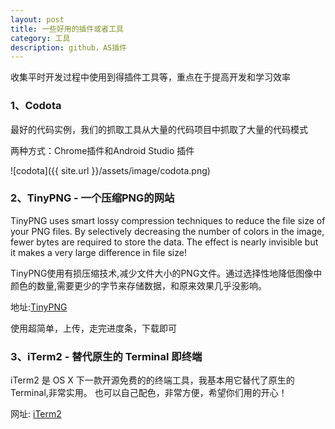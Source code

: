 ```yaml
---
layout: post
title: 一些好用的插件或者工具
category: 工具
description: github，AS插件
---
```


收集平时开发过程中使用到得插件工具等，重点在于提高开发和学习效率

### 1、Codota

最好的代码实例，我们的抓取工具从大量的代码项目中抓取了大量的代码模式

两种方式：Chrome插件和Android Studio 插件

![codota]({{ site.url }}/assets/image/codota.png)

### 2、TinyPNG - 一个压缩PNG的网站

TinyPNG uses smart lossy compression techniques to reduce the file size of your PNG files. By selectively decreasing the number of colors in the image, fewer bytes are required to store the data. The effect is nearly invisible but it makes a very large difference in file size!

TinyPNG使用有损压缩技术,减少文件大小的PNG文件。通过选择性地降低图像中颜色的数量,需要更少的字节来存储数据，和原来效果几乎没影响。

地址:[TinyPNG](https://tinypng.com/)

使用超简单，上传，走完进度条，下载即可

### 3、iTerm2 - 替代原生的 Terminal 即终端

iTerm2 是 OS X 下一款开源免费的的终端工具，我基本用它替代了原生的 Terminal,非常实用。
也可以自己配色，非常方便，希望你们用的开心！

网址: [iTerm2](http://www.iterm2.com/)